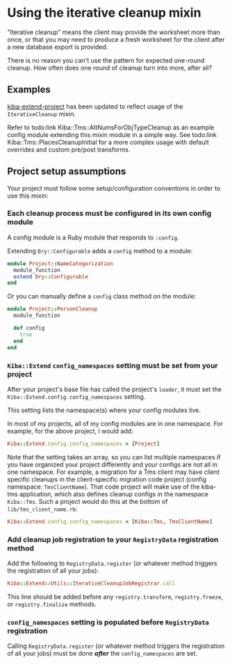 # Using the iterative cleanup mixin

"Iterative cleanup" means the client may provide the worksheet more
than once, or that you may need to produce a fresh worksheet for the
client after a new database export is provided.

There is no reason you can't use the pattern for expected one-round
cleanup. How often does one round of cleanup turn into more, after
all?

## Examples

[kiba-extend-project](https://github.com/lyrasis/kiba-extend-project)
has been updated to reflect usage of the `IterativeCleanup` mixin.

Refer to todo:link Kiba::Tms::AltNumsForObjTypeCleanup as an example config
  module extending this mixin module in a simple way. See
  todo:link Kiba::Tms::PlacesCleanupInitial for a more complex usage with
  default overrides and custom pre/post transforms.

## Project setup assumptions

Your project must follow some setup/configuration conventions in order
  to use this mixin:

### Each cleanup process must be configured in its own config module

A config module is a Ruby module that responds to `:config`.

Extending `Dry::Configurable` adds a `config` method to a module:

```ruby
module Project::NameCategorization
  module_function
  extend Dry::Configurable
end
```

Or you can manually define a `config` class method on the module:

```ruby
module Project::PersonCleanup
  module_function

  def config
    true
  end
end
```

### `Kiba::Extend` `config_namespaces` setting must be set from your project

After your project's base file has called the project's `loader`, it
must set the `Kiba::Extend.config.config_namespaces` setting.

This setting lists the namespace(s) where your config modules live.

In most of my projects, all of my config modules are in one namespace.
For example, for the above project, I would add:

```ruby
Kiba::Extend.config.config_namespaces = [Project]
```

Note that the
setting takes an array, so you can list multiple namespaces if you
have organized your project differently and your configs are not all
in one namespace. For example, a migration for a Tms client may have
client specific cleanups in the client-specific migration code
project (config namespace: `TmsClientName`). That code project will
make use of the kiba-tms application, which also defines cleanup
configs in the namespace `Kiba::Tms`. Such a project would do this
at the bottom of `lib/tms_client_name.rb`:

```ruby
Kiba::Extend.config.config_namespaces = [Kiba::Tms, TmsClientName]
```

### Add cleanup job registration to your `RegistryData` registration method

Add the following to `RegistryData.register` (or whatever method
triggers the registration of all your jobs):

```ruby
Kiba::Extend::Utils::IterativeCleanupJobRegistrar.call
```

This line should be added before any `registry.transform`,
`registry.freeze`, or `registry.finalize` methods.

### `config_namespaces` setting is populated before `RegistryData` registration

Calling `RegistryData.register` (or whatever method triggers the
registration of all your jobs) must be done ***after*** the
`config_namespaces` are set.
